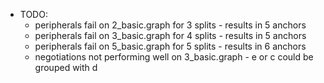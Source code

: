 *   TODO:
    -   peripherals fail on 2_basic.graph for 3 splits - results in 5 anchors
    -   peripherals fail on 3_basic.graph for 4 splits - results in 5 anchors
    -   peripherals fail on 5_basic.graph for 5 splits - results in 6 anchors
    -   negotiations not performing well on 3_basic.graph - e or c could be grouped with d
